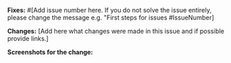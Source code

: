 **Fixes:** #[Add issue number here. If you do not solve the issue entirely, please change the message e.g. "First steps for issues #IssueNumber]

**Changes:** [Add here what changes were made in this issue and if possible provide links.]

**Screenshots for the change:**
